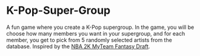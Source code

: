 # K-Pop-Super-Group
A fun game where you create a K-Pop supergroup. In the game, you will be choose how many members you want in your supergroup, and for each member, you get to pick from 5 randomly selected artists from the database. Inspired by the [NBA 2K MyTeam Fantasy Draft](http://mtdb.com/21/packs/draft).
